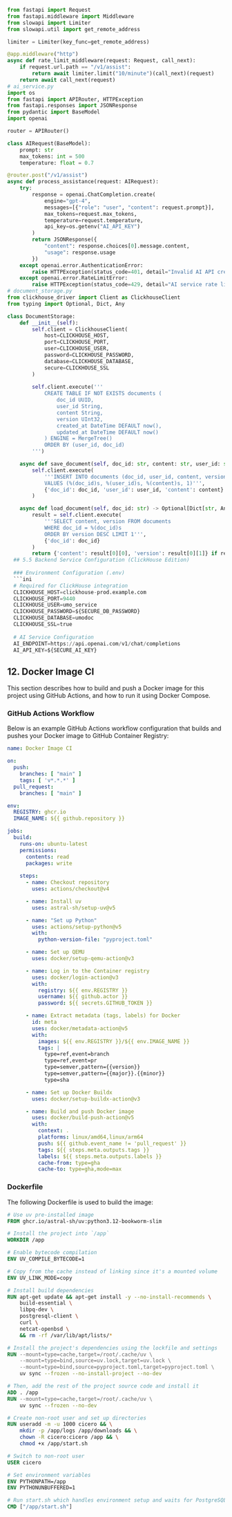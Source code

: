 ```python
from fastapi import Request
from fastapi.middleware import Middleware
from slowapi import Limiter
from slowapi.util import get_remote_address

limiter = Limiter(key_func=get_remote_address)

@app.middleware("http")
async def rate_limit_middleware(request: Request, call_next):
    if request.url.path == "/v1/assist":
        return await limiter.limit("10/minute")(call_next)(request)
    return await call_next(request)
# ai_service.py
import os
from fastapi import APIRouter, HTTPException
from fastapi.responses import JSONResponse
from pydantic import BaseModel
import openai

router = APIRouter()

class AIRequest(BaseModel):
    prompt: str
    max_tokens: int = 500
    temperature: float = 0.7

@router.post("/v1/assist")
async def process_assistance(request: AIRequest):
    try:
        response = openai.ChatCompletion.create(
            engine="gpt-4",
            messages=[{"role": "user", "content": request.prompt}],
            max_tokens=request.max_tokens,
            temperature=request.temperature,
            api_key=os.getenv("AI_API_KEY")
        )
        return JSONResponse({
            "content": response.choices[0].message.content,
            "usage": response.usage
        })
    except openai.error.AuthenticationError:
        raise HTTPException(status_code=401, detail="Invalid AI API credentials")
    except openai.error.RateLimitError:
        raise HTTPException(status_code=429, detail="AI service rate limit exceeded")
# document_storage.py
from clickhouse_driver import Client as ClickhouseClient
from typing import Optional, Dict, Any

class DocumentStorage:
    def __init__(self):
        self.client = ClickhouseClient(
            host=CLICKHOUSE_HOST,
            port=CLICKHOUSE_PORT,
            user=CLICKHOUSE_USER,
            password=CLICKHOUSE_PASSWORD,
            database=CLICKHOUSE_DATABASE,
            secure=CLICKHOUSE_SSL
        )
        
        self.client.execute('''
            CREATE TABLE IF NOT EXISTS documents (
                doc_id UUID,
                user_id String,
                content String,
                version UInt32,
                created_at DateTime DEFAULT now(),
                updated_at DateTime DEFAULT now()
            ) ENGINE = MergeTree()
            ORDER BY (user_id, doc_id)
        ''')

    async def save_document(self, doc_id: str, content: str, user_id: str) -> None:
        self.client.execute(
            '''INSERT INTO documents (doc_id, user_id, content, version)
            VALUES (%(doc_id)s, %(user_id)s, %(content)s, 1)''',
            {'doc_id': doc_id, 'user_id': user_id, 'content': content}
        )

    async def load_document(self, doc_id: str) -> Optional[Dict[str, Any]]:
        result = self.client.execute(
            '''SELECT content, version FROM documents
            WHERE doc_id = %(doc_id)s
            ORDER BY version DESC LIMIT 1''',
            {'doc_id': doc_id}
        )
        return {'content': result[0][0], 'version': result[0][1]} if result else None
  ## 5.5 Backend Service Configuration (ClickHouse Edition)
  
  ### Environment Configuration (.env)
  ```ini
  # Required for ClickHouse integration
  CLICKHOUSE_HOST=clickhouse-prod.example.com
  CLICKHOUSE_PORT=9440
  CLICKHOUSE_USER=umo_service
  CLICKHOUSE_PASSWORD=${SECURE_DB_PASSWORD}
  CLICKHOUSE_DATABASE=umodoc
  CLICKHOUSE_SSL=true
  
  # AI Service Configuration
  AI_ENDPOINT=https://api.openai.com/v1/chat/completions
  AI_API_KEY=${SECURE_AI_KEY}


```

## 12. Docker Image CI

This section describes how to build and push a Docker image for this project using GitHub Actions, and how to run it using Docker Compose.

### GitHub Actions Workflow

Below is an example GitHub Actions workflow configuration that builds and pushes your Docker image to GitHub Container Registry:

```yaml
name: Docker Image CI

on:
  push:
    branches: [ "main" ]
    tags: [ 'v*.*.*' ]
  pull_request:
    branches: [ "main" ]

env:
  REGISTRY: ghcr.io
  IMAGE_NAME: ${{ github.repository }}

jobs:
  build:
    runs-on: ubuntu-latest
    permissions:
      contents: read
      packages: write
      
    steps:
      - name: Checkout repository
        uses: actions/checkout@v4

      - name: Install uv
        uses: astral-sh/setup-uv@v5

      - name: "Set up Python"
        uses: actions/setup-python@v5
        with:
          python-version-file: "pyproject.toml"

      - name: Set up QEMU
        uses: docker/setup-qemu-action@v3

      - name: Log in to the Container registry
        uses: docker/login-action@v3
        with:
          registry: ${{ env.REGISTRY }}
          username: ${{ github.actor }}
          password: ${{ secrets.GITHUB_TOKEN }}

      - name: Extract metadata (tags, labels) for Docker
        id: meta
        uses: docker/metadata-action@v5
        with:
          images: ${{ env.REGISTRY }}/${{ env.IMAGE_NAME }}
          tags: |
            type=ref,event=branch
            type=ref,event=pr
            type=semver,pattern={{version}}
            type=semver,pattern={{major}}.{{minor}}
            type=sha

      - name: Set up Docker Buildx
        uses: docker/setup-buildx-action@v3

      - name: Build and push Docker image
        uses: docker/build-push-action@v5
        with:
          context: .
          platforms: linux/amd64,linux/arm64
          push: ${{ github.event_name != 'pull_request' }}
          tags: ${{ steps.meta.outputs.tags }}
          labels: ${{ steps.meta.outputs.labels }}
          cache-from: type=gha
          cache-to: type=gha,mode=max
```

### Dockerfile

The following Dockerfile is used to build the image:

```dockerfile
# Use uv pre-installed image
FROM ghcr.io/astral-sh/uv:python3.12-bookworm-slim

# Install the project into `/app`
WORKDIR /app

# Enable bytecode compilation
ENV UV_COMPILE_BYTECODE=1

# Copy from the cache instead of linking since it's a mounted volume
ENV UV_LINK_MODE=copy

# Install build dependencies
RUN apt-get update && apt-get install -y --no-install-recommends \
    build-essential \
    libpq-dev \
    postgresql-client \
    curl \
    netcat-openbsd \
    && rm -rf /var/lib/apt/lists/*

# Install the project's dependencies using the lockfile and settings
RUN --mount=type=cache,target=/root/.cache/uv \
    --mount=type=bind,source=uv.lock,target=uv.lock \
    --mount=type=bind,source=pyproject.toml,target=pyproject.toml \
    uv sync --frozen --no-install-project --no-dev

# Then, add the rest of the project source code and install it
ADD . /app
RUN --mount=type=cache,target=/root/.cache/uv \
    uv sync --frozen --no-dev

# Create non-root user and set up directories
RUN useradd -m -u 1000 cicero && \
    mkdir -p /app/logs /app/downloads && \
    chown -R cicero:cicero /app && \
    chmod +x /app/start.sh

# Switch to non-root user
USER cicero

# Set environment variables
ENV PYTHONPATH=/app
ENV PYTHONUNBUFFERED=1

# Run start.sh which handles environment setup and waits for PostgreSQL
CMD ["/app/start.sh"]